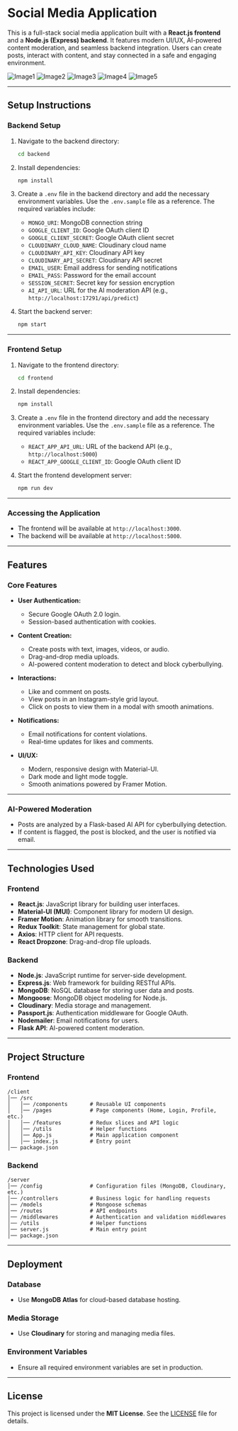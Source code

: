 # Social Media Application

This is a full-stack social media application built with a **React.js frontend** and a **Node.js (Express) backend**. It features modern UI/UX, AI-powered content moderation, and seamless backend integration. Users can create posts, interact with content, and stay connected in a safe and engaging environment.

![Image1](images/image1.png)
![Image2](images/image2.png)
![Image3](images/image3.png)
![Image4](images/image4.png)
![Image5](images/image5.png)


---

## **Setup Instructions**

### **Backend Setup**

1. Navigate to the backend directory:
   ```bash
   cd backend
   ```

2. Install dependencies:
   ```bash
   npm install
   ```

3. Create a `.env` file in the backend directory and add the necessary environment variables. Use the `.env.sample` file as a reference. The required variables include:
   - `MONGO_URI`: MongoDB connection string
   - `GOOGLE_CLIENT_ID`: Google OAuth client ID
   - `GOOGLE_CLIENT_SECRET`: Google OAuth client secret
   - `CLOUDINARY_CLOUD_NAME`: Cloudinary cloud name
   - `CLOUDINARY_API_KEY`: Cloudinary API key
   - `CLOUDINARY_API_SECRET`: Cloudinary API secret
   - `EMAIL_USER`: Email address for sending notifications
   - `EMAIL_PASS`: Password for the email account
   - `SESSION_SECRET`: Secret key for session encryption
   - `AI_API_URL`: URL for the AI moderation API (e.g., `http://localhost:17291/api/predict`)

4. Start the backend server:
   ```bash
   npm start
   ```

---

### **Frontend Setup**

1. Navigate to the frontend directory:
   ```bash
   cd frontend
   ```

2. Install dependencies:
   ```bash
   npm install
   ```

3. Create a `.env` file in the frontend directory and add the necessary environment variables. Use the `.env.sample` file as a reference. The required variables include:
   - `REACT_APP_API_URL`: URL of the backend API (e.g., `http://localhost:5000`)
   - `REACT_APP_GOOGLE_CLIENT_ID`: Google OAuth client ID

4. Start the frontend development server:
   ```bash
   npm run dev
   ```

---

### **Accessing the Application**

- The frontend will be available at `http://localhost:3000`.
- The backend will be available at `http://localhost:5000`.

---

## **Features**

### **Core Features**
- **User Authentication:**
  - Secure Google OAuth 2.0 login.
  - Session-based authentication with cookies.

- **Content Creation:**
  - Create posts with text, images, videos, or audio.
  - Drag-and-drop media uploads.
  - AI-powered content moderation to detect and block cyberbullying.

- **Interactions:**
  - Like and comment on posts.
  - View posts in an Instagram-style grid layout.
  - Click on posts to view them in a modal with smooth animations.

- **Notifications:**
  - Email notifications for content violations.
  - Real-time updates for likes and comments.

- **UI/UX:**
  - Modern, responsive design with Material-UI.
  - Dark mode and light mode toggle.
  - Smooth animations powered by Framer Motion.

---

### **AI-Powered Moderation**
- Posts are analyzed by a Flask-based AI API for cyberbullying detection.
- If content is flagged, the post is blocked, and the user is notified via email.

---

## **Technologies Used**

### **Frontend**
- **React.js**: JavaScript library for building user interfaces.
- **Material-UI (MUI)**: Component library for modern UI design.
- **Framer Motion**: Animation library for smooth transitions.
- **Redux Toolkit**: State management for global state.
- **Axios**: HTTP client for API requests.
- **React Dropzone**: Drag-and-drop file uploads.

### **Backend**
- **Node.js**: JavaScript runtime for server-side development.
- **Express.js**: Web framework for building RESTful APIs.
- **MongoDB**: NoSQL database for storing user data and posts.
- **Mongoose**: MongoDB object modeling for Node.js.
- **Cloudinary**: Media storage and management.
- **Passport.js**: Authentication middleware for Google OAuth.
- **Nodemailer**: Email notifications for users.
- **Flask API**: AI-powered content moderation.

---

## **Project Structure**

### **Frontend**
```
/client
│── /src
│   │── /components       # Reusable UI components
│   │── /pages            # Page components (Home, Login, Profile, etc.)
│   │── /features         # Redux slices and API logic
│   │── /utils            # Helper functions
│   │── App.js            # Main application component
│   │── index.js          # Entry point
│── package.json
```

### **Backend**
```
/server
│── /config               # Configuration files (MongoDB, Cloudinary, etc.)
│── /controllers          # Business logic for handling requests
│── /models               # Mongoose schemas
│── /routes               # API endpoints
│── /middlewares          # Authentication and validation middlewares
│── /utils                # Helper functions
│── server.js             # Main entry point
│── package.json
```

---

## **Deployment**

### **Database**
- Use **MongoDB Atlas** for cloud-based database hosting.

### **Media Storage**
- Use **Cloudinary** for storing and managing media files.

### **Environment Variables**
- Ensure all required environment variables are set in production.

---

## **License**

This project is licensed under the **MIT License**. See the [LICENSE](LICENSE) file for details.
